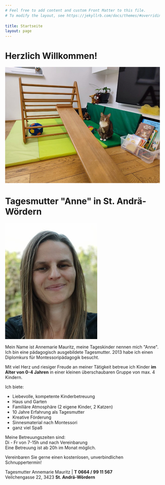 ```yaml
---
# Feel free to add content and custom Front Matter to this file.
# To modify the layout, see https://jekyllrb.com/docs/themes/#overriding-theme-defaults

title: Startseite
layout: page
---
```


# Herzlich Willkommen!

![Dreiecksständer](/assets/dreiecksstaender.jpg)

# Tagesmutter "Anne" in St. Andrä-Wördern

![Annemarie Mauritz](/assets/annemarie_mauritz.jpg)

Mein Name ist Annemarie Mauritz, meine Tageskinder nennen mich "Anne". Ich bin eine pädagogisch
ausgebildete Tagesmutter. 2013 habe ich einen Diplomkurs für Montessoripädagogik besucht.

Mit viel Herz und riesiger Freude an meiner Tätigkeit betreue ich Kinder **im Alter von 0-4 Jahren** in einer kleinen überschaubaren Gruppe von max. 4 Kindern.

Ich biete:
* Liebevolle, kompetente Kinderbetreuung
* Haus und Garten
* Familiäre Atmosphäre (2 eigene Kinder, 2 Katzen)
* 10 Jahre Erfahrung als Tagesmutter
* Kreative Förderung
* Sinnesmaterial nach Montessori
* ganz viel Spaß

Meine Betreuungszeiten sind:\
Di - Fr von 7-15h und nach Vereinbarung\
Eine Betreuung ist ab 20h im Monat möglich.

Vereinbaren Sie gerne einen kostenlosen, unverbindlichen Schnuppertermin!

Tagesmutter Annemarie Mauritz | **T 0664 / 99 11 567**\
Veilchengasse 22, 3423 **St. Andrä-Wördern**
